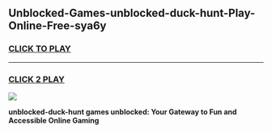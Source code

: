 
## Unblocked-Games-unblocked-duck-hunt-Play-Online-Free-sya6y
<h3>
<a href="https://premium76.site?title=unblocked-duck-hunt&ref=26A">CLICK TO PLAY</a></h3>
<hr>

<h3>
<a href="https://premium76.site?title=unblocked-duck-hunt&ref=26A">CLICK 2 PLAY</a>
  
</h3>

<a href="https://premium76.site?title=unblocked-duck-hunt&ref=26A"><img src="https://clearcache.store/games.png"></a>


**unblocked-duck-hunt games unblocked: Your Gateway to Fun and Accessible Online Gaming**
